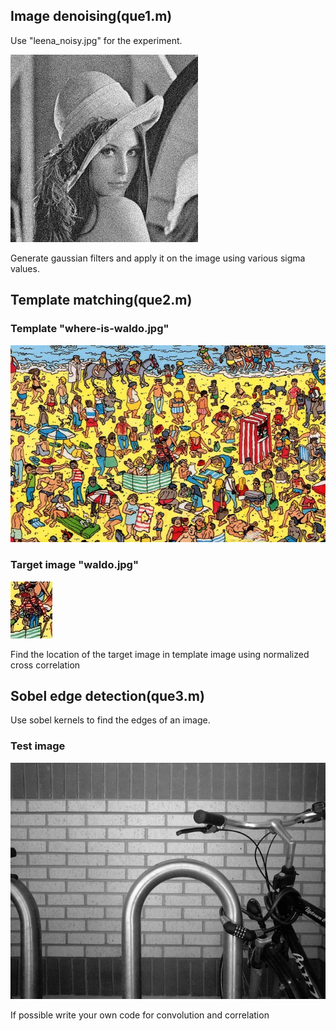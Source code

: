 ## Image denoising(que1.m)
Use "leena_noisy.jpg" for the experiment.

![](images/leena_noisy.jpg)

Generate gaussian filters and apply it on the image using various sigma values.
 
## Template matching(que2.m)
### Template "where-is-waldo.jpg"
![](images/where-is-waldo.jpg)
### Target image "waldo.jpg"
![](images/waldo.jpg)

Find the location of the target image in template image using normalized cross correlation

## Sobel edge detection(que3.m)
Use sobel kernels to find the edges of an image.
### Test image
![](images/image1.jpg)

If possible write your own code for convolution and correlation
